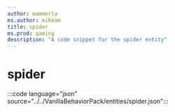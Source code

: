 ```yaml
---
author: mammerla
ms.author: mikeam
title: spider
ms.prod: gaming
description: "A code snippet for the spider entity"
---
```


# spider

:::code language="json" source="../../VanillaBehaviorPack/entities/spider.json":::